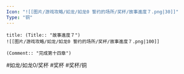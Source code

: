 ```yaml
---
Icon: "![[图片/游戏攻略/如龙/如龙0 誓约的场所/奖杯/故事進度７.png|30]]"
Type: "铜"
---
```

```ad-common-bronze-trophy
title: (Title:: "故事進度７")
![[图片/游戏攻略/如龙/如龙0 誓约的场所/奖杯/故事進度７.png|100]]

(Comment:: "完成第十四章")
```

#如龙/如龙0/奖杯 #奖杯 #奖杯/铜
